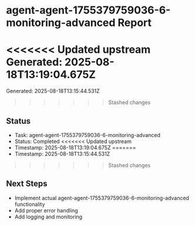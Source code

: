 # agent-agent-1755379759036-6-monitoring-advanced Report

<<<<<<< Updated upstream
Generated: 2025-08-18T13:19:04.675Z
=======
Generated: 2025-08-18T13:15:44.531Z
>>>>>>> Stashed changes

## Status
- Task: agent-agent-1755379759036-6-monitoring-advanced
- Status: Completed
<<<<<<< Updated upstream
- Timestamp: 2025-08-18T13:19:04.675Z
=======
- Timestamp: 2025-08-18T13:15:44.531Z
>>>>>>> Stashed changes

## Next Steps
- Implement actual agent-agent-1755379759036-6-monitoring-advanced functionality
- Add proper error handling
- Add logging and monitoring
